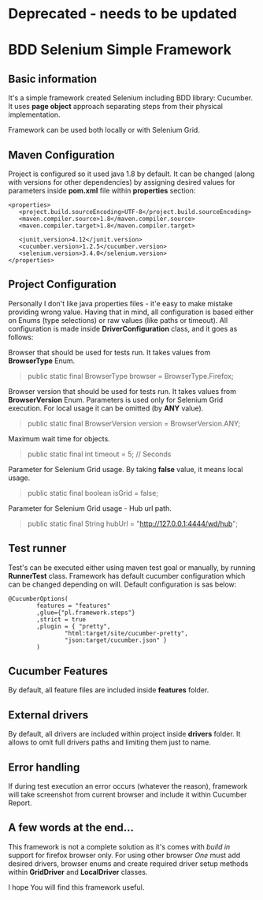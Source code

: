 # Deprecated - needs to be updated
# BDD Selenium Simple Framework
## Basic information
It's a simple framework created Selenium including BDD library: Cucumber. It uses **page object** approach separating steps from their physical implementation.

Framework can be used both locally or with Selenium Grid.

## Maven Configuration
Project is configured so it used java 1.8 by default. It can be changed (along with versions for other dependencies) by assigning desired values for parameters inside **pom.xml** file within **properties** section:

```
<properties>
   <project.build.sourceEncoding>UTF-8</project.build.sourceEncoding>
   <maven.compiler.source>1.8</maven.compiler.source>
   <maven.compiler.target>1.8</maven.compiler.target>

   <junit.version>4.12</junit.version>
   <cucumber.version>1.2.5</cucumber.version>
   <selenium.version>3.4.0</selenium.version>
</properties>
```

## Project Configuration
Personally I don't like java properties files - it'e easy to make mistake providing wrong value. Having that in mind, all configuration is based either on Enums (type selections) or raw values (like paths or timeout). All configuration is made inside **DriverConfiguration** class, and it goes as follows:

Browser that should be used for tests run. It takes values from **BrowserType** Enum. 
> public static final BrowserType    browser = BrowserType.Firefox;

Browser version that should be used for tests run. It takes values from **BrowserVersion** Enum.
Parameters is used only for Selenium Grid execution. For local usage it can be omitted (by **ANY** value).
> public static final BrowserVersion version = BrowserVersion.ANY;

Maximum wait time for objects.
> public static final int            timeout = 5; // Seconds

Parameter for Selenium Grid usage. By taking **false** value, it means local usage.
> public static final boolean		   isGrid  = false;

Parameter for Selenium Grid usage - Hub url path. 
> public static final String         hubUrl  = "http://127.0.0.1:4444/wd/hub";


## Test runner
Test's can be executed either using maven test goal or manually, by running **RunnerTest** class. Framework has default cucumber configuration which can be changed depending on will.
Default configuration is sas below:
```
@CucumberOptions(
		features = "features"
		,glue={"pl.framework.steps"}
		,strict = true
		,plugin = { "pretty",
		        "html:target/site/cucumber-pretty",
		        "json:target/cucumber.json" }
		) 
```		

## Cucumber Features
By default, all feature files are included inside **features** folder.

## External drivers
By default, all drivers are included within project inside **drivers** folder. It allows to omit full drivers paths and limiting them just to name.

## Error handling
If during test execution an error occurs (whatever the reason), framework will take screenshot from current browser and include it within Cucumber Report.

## A few words at the end...
This framework is not a complete solution as it's comes with *build in* support for firefox browser only. For using other browser *One* must add desired drivers, browser enums and create required driver setup methods within **GridDriver** and **LocalDriver** classes.

I hope You will find this framework useful.